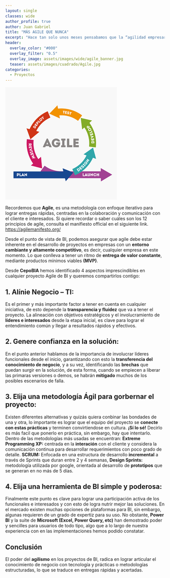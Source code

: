 ```yaml
---
layout: single
classes: wide
author_profile: true
author: Juan Gabriel
title: "MÁS AGILE QUE NUNCA"
excerpt: "Hace tan solo unos meses pensabamos que la “agilidad empresarial” era una más de esas “cosas” que se está poniendo de moda, sin embargo, conforme los diferentes gobiernos y empresas intentan reactivar su economía en medio de ésta situación, nos damos cuenta que las metodologías y técnicas de agilismo en los equipos de trabajo, cobran gran valor para poner en marcha estrategias y proyectos de recuperación."
header:
  overlay_color: "#000"
  overlay_filter: "0.5"
  overlay_image: assets/images/wide/agile_banner.jpg
  teaser: assets/images/cuadrado/Agile.jpg
categories:
  - Proyectos
---
```

![Esquema Agile](/assets/images/post/Agile/Agilegraf.png)

Recordemos que **Agile**, es una metodología con enfoque iterativo para lograr entregas rápidas, centradas en la colaboración y comunicación con el cliente e interesados.
Si quiere recordar o saber cuáles son los 12 principios de agile, consulta el manifiesto official en el siguiente link. https://agilemanifesto.org/

Desde el punto de vista de BI, podemos asegurar que agile debe estar inherente en el desarrollo de proyectos en empresas con un **entorno cambiante y altamente competitivo**, es decir, cualquier empresa en este momento. Lo que conlleva a tener un ritmo de **entrega de valor constante**, mediante productos mínimos viables **(MVP)**.

Desde **CepoBIA** hemos identificado 4 aspectos imprescindibles en cualquier proyecto Agile de BI y queremos compartirlos contigo:


## 1.	Alínie Negocio – TI: 

 Es el primer y más importante factor a tener en cuenta en cualquier iniciativa, de esto depende la **transparencia y fluidez** que va a tener el proyecto. La alineación con objetivos estratégicos y el involucramiento de **líderes e interesados** desde la etapa inicial, es clave para lograr el entendimiento común y llegar a resultados rápidos y efectivos.

## 2.	Genere confianza en la solución: 

En el punto anterior hablamos de la importancia de involucrar líderes funcionales desde el inicio, garantizando con esto la **transferencia del conocimiento de negocio**, y a su vez, identificando las **brechas** que puedan surgir en la solución, de esta forma, cuando se empiecen a liberar las primaras versiones o demos, se habrán **mitigado** muchos de los posibles escenarios de falla.

## 3.	Elija una metodología Ágil para gorbernar el proyecto: 

 Existen diferentes alternativas y quizás quiera conbinar las bondades de una y otra, lo importante es lograr que el equipo del proyecto se **conecte con estas prácticas** y terminen convirtiendose en cultura. **¡Sí lo sé!** Decirlo es más facil que ponerlo en práctica, sin embargo, hay que intentarlo.  Dentro de las metodologías más usadas se encuentran: **Extreme Programming XP:** centrada en la **interación** con el cliente y considera la comunicación continua para desarrollar requerimientos con poco grado de detalle.  **SCRUM:** Enfocada en una estructura de desarrollo **incremental** a través de Sprints que duran entre 2 y 4 semanas, **Design Sprints:** metodología utilizada por google, orientada al desarrollo de **prototipos** que se generan en no más de 5 días.

## 4.	Elija una herramienta de BI simple y poderosa:

 Finalmente este punto es clave para lograr una participación activa de los funcionales e interesados y con esto de logra nutrir mejor las soluciones. En el mercado existen muchas opciones de plataformas para BI, sin embargo, algunas requieren de un grado de expertiz para su uso. No obstante, **Power BI** y la suite de **Microsoft (Excel, Power Query, etc)** han demostrado poder y sencilles para usuarios de todo tipo, algo que a lo largo de nuestra experiencia con en las implementaciones hemos podido constatar.


## Conclusión 
El  poder del **agilismo** en los proyectos de BI,  radica en lograr articular el conocimiento de negocio con tecnología y prácticas o metodologías estructuradas, lo que se traduce en entregas rápidas y acertadas.

